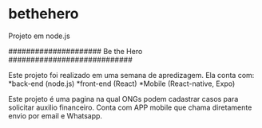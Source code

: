 # bethehero
Projeto em node.js

##################### Be the Hero ############################

Este projeto foi realizado em uma semana de apredizagem.
Ela conta com:
  *back-end (node.js)
  *front-end (React)
  *Mobile (React-native, Expo)
  
Este projeto é uma pagina na qual ONGs podem cadastrar casos para
solicitar auxilio financeiro.
Conta com APP mobile que chama diretamente envio por email e Whatsapp.
